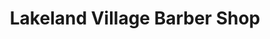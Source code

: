 ---
title: "Lakeland Village Barber Shop"
url: /lakeland/lakeland-village-barber-shop/
shop: hairdresser
---